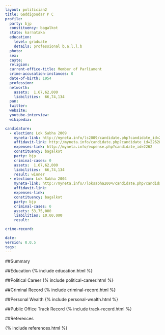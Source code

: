 ```yaml
---
layout: politician2
title: Gaddigoudar P C
profile: 
  party: bjp
  constituency: bagalkot
  state: karnataka
  education: 
    level: graduate
    details: professional b.a.l.l.b
  photo: 
  sex: 
  caste: 
  religion: 
  current-office-title: Member of Parliament
  crime-accusation-instances: 0
  date-of-birth: 1954
  profession: 
  networth: 
    assets:  1,67,62,000
    liabilities:  66,74,134
  pan: 
  twitter: 
  website: 
  youtube-interview: 
  wikipedia: 

candidature: 
  - election: Lok Sabha 2009
    myneta-link: http://myneta.info/ls2009/candidate.php?candidate_id=2262
    affidavit-link: http://myneta.info/candidate.php?candidate_id=2262&scan=original
    expenses-link: http://myneta.info/expense.php?candidate_id=2262
    constituency: bagalkot 
    party: bjp
    criminal-cases: 0
    assets:  1,67,62,000
    liabilities:  66,74,134
    result: winner 
  - election: Lok Sabha 2004
    myneta-link: http://myneta.info//loksabha2004/candidate.php?candidate_id=1641
    affidavit-link: 
    expenses-link: 
    constituency: bagalkot 
    party: bjp
    criminal-cases: 0
    assets: 53,75,000
    liabilities: 10,00,000
    result:  

crime-record: 

date: 
version: 0.0.5
tags: 
---
```

##Summary


##Education
{% include education.html %}


##Political Career
{% include political-career.html %}


##Criminal Record
{% include criminal-record.html %}


##Personal Wealth
{% include personal-wealth.html %}


##Public Office Track Record
{% include track-record.html %}


##References


{% include references.html %}